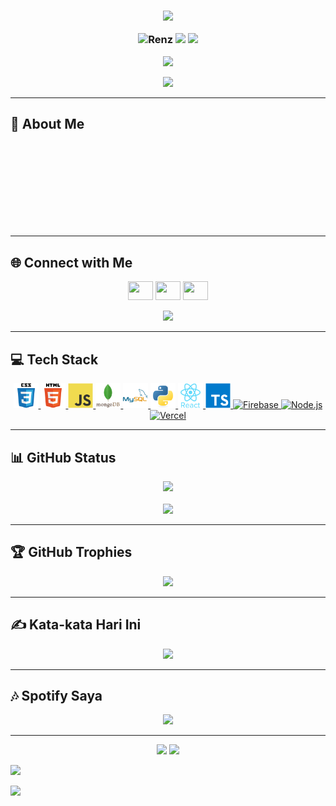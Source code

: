 <h3 align="center">

![](https://capsule-render.vercel.app/api?type=soft&color=gradient&height=150&section=header&text=Welcome+to+My+Profile!&fontSize=40&Color=white)

<img src="https://github-widgetbox.vercel.app/api/profile?username=RenzGH28&data=followers,repositories,stars,commits&theme=nautilus" alt="Renz">
<img src="https://user-images.githubusercontent.com/73097560/115834477-dbab4500-a447-11eb-908a-139a6edaec5c.gif">
<img src="https://media.giphy.com/media/hvRJCLFzcasrR4ia7z/giphy.gif" width="28">
</h3>

<p align="center">
  <a href="https://github.com/RenzGH28"><img src="https://readme-typing-svg.herokuapp.com?color=36BCF7&center=true&vCenter=true&lines=Hi!+I'm+RenzGH28;A+Web+Developer;A+Bot+Developer;I+Modification+❤️"></a>
</p>

<p align="center">
  <img src="https://komarev.com/ghpvc/?username=RenzGH28&style=for-the-badge&label=Viewers+Account&color=brightgreen">
</p>

---
  
## 💫 About Me
<div align="left" style="margin-left: 9000px;">
  
  ```csharp
-------------------------
👤 Nama: Darren Jenaro (RzDev)
🌍 Suku: Sunda  
⛪ Agama: Islam  
💖 Pacar: :)  
📱 No HP: 083845201171  
📧 Email: rzdeveloper2328@gmail.com 
-------------------------
   ```
</div>

---

## 🌐 Connect with Me  
<p align="center">
<a href="https://twitter.com/OnlyRenZz" target="blank"><img align="center" src="https://raw.githubusercontent.com/rahuldkjain/github-profile-readme-generator/master/src/images/icons/Social/twitter.svg" height="30" width="40" /></a>
<a href="https://instagram.com/callme.ren28" target="blank"><img align="center" src="https://raw.githubusercontent.com/rahuldkjain/github-profile-readme-generator/master/src/images/icons/Social/instagram.svg" height="30" width="40" /></a>
<a href="https://www.youtube.com/@salty12" target="blank"><img align="center" src="https://raw.githubusercontent.com/rahuldkjain/github-profile-readme-generator/master/src/images/icons/Social/youtube.svg" height="30" width="40" /></a>
<br>
<br>
<a href="https://saweria.co/OnlyRenZz"><img src="https://img.shields.io/badge/TIP%20Me-Bantu%20Saya-blue?style=for-the-badge&logo=bitcoin"></a>
</p>

---

## 💻 Tech Stack
<p align="center">
<a href="https://www.w3schools.com/css/" target="_blank"> <img src="https://raw.githubusercontent.com/devicons/devicon/master/icons/css3/css3-original-wordmark.svg" alt="css3" width="40" height="40"/> </a> 
<a href="https://www.w3.org/html/" target="_blank"> <img src="https://raw.githubusercontent.com/devicons/devicon/master/icons/html5/html5-original-wordmark.svg" alt="html5" width="40" height="40"/> </a> 
<a href="https://developer.mozilla.org/en-US/docs/Web/JavaScript" target="_blank"> <img src="https://raw.githubusercontent.com/devicons/devicon/master/icons/javascript/javascript-original.svg" alt="javascript" width="40" height="40"/> </a> 
<a href="https://www.mongodb.com/" target="_blank"> <img src="https://raw.githubusercontent.com/devicons/devicon/master/icons/mongodb/mongodb-original-wordmark.svg" alt="mongodb" width="40" height="40"/> </a> 
<a href="https://www.mysql.com/" target="_blank"> <img src="https://raw.githubusercontent.com/devicons/devicon/master/icons/mysql/mysql-original-wordmark.svg" alt="mysql" width="40" height="40"/> </a> 
<a href="https://www.python.org" target="_blank"> <img src="https://raw.githubusercontent.com/devicons/devicon/master/icons/python/python-original.svg" alt="python" width="40" height="40"/> </a> 
<a href="https://reactjs.org/" target="_blank"> <img src="https://raw.githubusercontent.com/devicons/devicon/master/icons/react/react-original-wordmark.svg" alt="react" width="40" height="40"/> </a> 
<a href="https://www.typescriptlang.org/" target="_blank"> <img src="https://raw.githubusercontent.com/devicons/devicon/master/icons/typescript/typescript-original.svg" alt="typescript" width="40" height="40"/> </a> 
<a href="https://www.firebase.com/" target="_blank"> <img src="https://githubraw.com/devicons/devicon/master/icons/firebase/firebase-plain.svg" alt="Firebase" width="40" height="40"/> </a>
<a href="https://nodejs.org/" target="_blank"> <img src="https://githubraw.com/devicons/devicon/master/icons/nodejs/nodejs-original.svg" alt="Node.js" width="40" height="40"/> </a>
<a href="https://vercel.com/" target="_blank"> <img src="https://githubraw.com/devicons/devicon/master/icons/vercel/vercel-original-wordmark.svg" alt="Vercel" width="40" height="40"/> </a>
</p>

---

## 📊 GitHub Status  
  <p align="center">
  <img src="https://github-readme-stats-git-masterorgs-github-readme-stats-team.vercel.app/api?username=RenzGH28&include_orgs=true&show_icons=true&theme=radical&locale=en"
  <img src="https://github-readme-stats.vercel.app/api/top-langs/?username=RenzGH28&layout=compact&theme=radical" width="450"/>
  <br>
  <br>
  <img src="https://streak-stats.demolab.com?user=RenzGH28&theme=dark&border_radius=5&stroke=999999&border=999999&background=0d1117">
</p>

---

## 🏆 GitHub Trophies
<p align="center">
  <img src="https://github-profile-trophy-drab.vercel.app?username=LemonSync&theme=matrix_reloaded&no-bg=true&no-frame=true&title=-Experience"/>
</p>

---

## ✍️ Kata-kata Hari Ini
<p align="center">
  <img src="https://github-readme-quotes-bay.vercel.app/quote?theme=blue-green&quotesUrl=https://raw.githubusercontent.com/LemonSync/LemonSync/main/quotes.json"/>
</p>

---

## 🎶 Spotify Saya
<p align="center">
  <a href="https://open.spotify.com/user/312mwhcva3c5u6fv2hxabsgnmtfi">
    <img src="https://spotify-recently-played-readme.vercel.app/api?user=312mwhcva3c5u6fv2hxabsgnmtfi&width=500&theme=default"/>
  </a>
</p>

---

<p align="center">
  <img src="https://forthebadge.com/images/badges/built-with-love.png">
  <img src="https://forthebadge.com/images/badges/built-by-developers.svg">
</p>

<img src="https://user-images.githubusercontent.com/73097560/115834477-dbab4500-a447-11eb-908a-139a6edaec5c.gif">

![](https://capsule-render.vercel.app/api?type=soft&color=gradient&height=150&section=footer)
</div>

